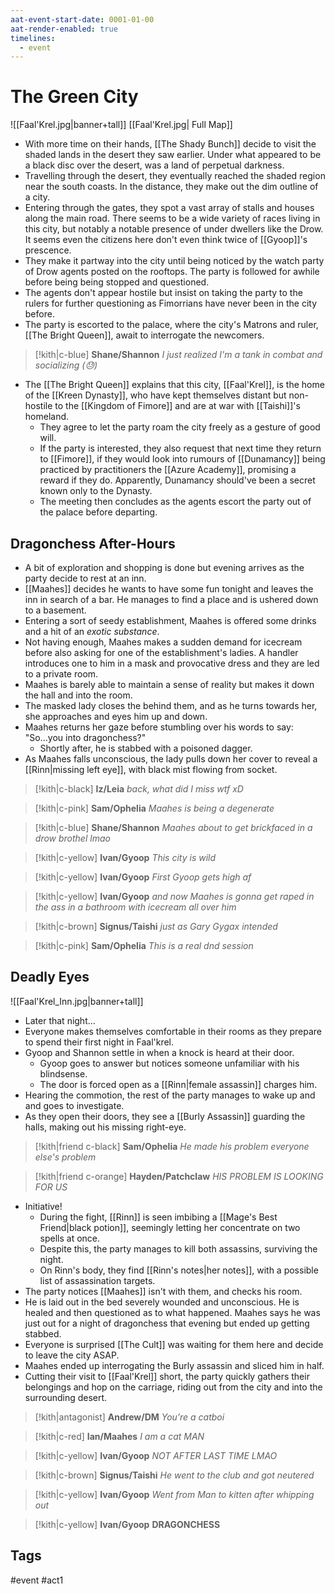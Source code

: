 ```yaml
---
aat-event-start-date: 0001-01-00
aat-render-enabled: true
timelines:
  - event
---
```

# The Green City
![[Faal'Krel.jpg|banner+tall]]
[[Faal'Krel.jpg| Full Map]]

- With more time on their hands, [[The Shady Bunch]] decide to visit the shaded lands in the desert they saw earlier. Under what appeared to be a black disc over the desert, was a land of perpetual darkness.
- Travelling through the desert, they eventually reached the shaded region near the south coasts. In the distance, they make out the dim outline of a city.
- Entering through the gates, they spot a vast array of stalls and houses along the main road. There seems to be a wide variety of races living in this city, but notably a notable presence of under dwellers like the Drow. It seems even the citizens here don't even think twice of [[Gyoop]]'s prescence.
- They make it partway into the city until being noticed by the watch party of Drow agents posted on the rooftops. The party is followed for awhile before being being stopped and questioned.
- The agents don't appear hostile but insist on taking the party to the rulers for further questioning as  Fimorrians have never been in the city before.
- The party is escorted to the palace, where the city's Matrons and ruler, [[The Bright Queen]], await to interrogate the newcomers.
> [!kith|c-blue] **Shane/Shannon** _I just realized I'm a tank in combat and socializing (:sweat:)_
- The [[The Bright Queen]] explains that this city, [[Faal'Krel]], is the home of the [[Kreen Dynasty]], who have kept themselves distant but non-hostile to the [[Kingdom of Fimore]] and are at war with [[Taishi]]'s homeland.
	- They agree to let the party roam the city freely as a gesture of good will. 
	- If the party is interested, they also request that next time they return to [[Fimore]], if they would look into rumours of [[Dunamancy]] being practiced by practitioners the [[Azure Academy]], promising a reward if they do. Apparently, Dunamancy should've been a secret known only to the Dynasty.
	- The meeting then concludes as the agents escort the party out of the palace before departing.


## Dragonchess After-Hours
- A bit of exploration and shopping is done but evening arrives as the party decide to rest at an inn.
- [[Maahes]] decides he wants to have some fun tonight and leaves the inn in search of a bar. He manages to find a place and is ushered down to a basement.
- Entering a sort of seedy establishment, Maahes is offered some drinks and a hit of an *exotic substance*. 
- Not having enough, Maahes makes a sudden demand for icecream before also asking for one of the establishment's ladies. A handler introduces one to him in a mask and provocative dress and they are led to a private room.
- Maahes is barely able to maintain a sense of reality but makes it down the hall and into the room.
- The masked lady closes the behind them, and as he turns towards her, she approaches and eyes him up and down.
- Maahes returns her gaze before stumbling over his words to say: "So...you into dragonchess?"
	- Shortly after, he is stabbed with a poisoned dagger.
- As Maahes falls unconscious, the lady pulls down her cover to reveal a [[Rinn|missing left eye]], with black mist flowing from socket.

> [!kith|c-black] **Iz/Leia** _back, what did I miss wtf xD_

> [!kith|c-pink] **Sam/Ophelia** _Maahes is being a degenerate_

> [!kith|c-blue] **Shane/Shannon** _Maahes about to get brickfaced in a drow brothel lmao_

> [!kith|c-yellow] **Ivan/Gyoop** _This city is wild_

> [!kith|c-yellow] **Ivan/Gyoop** _First Gyoop gets high af_

> [!kith|c-yellow] **Ivan/Gyoop** _and now Maahes is gonna get raped in the ass in a bathroom with icecream all over him_

> [!kith|c-brown] **Signus/Taishi** _just as Gary Gygax intended_

> [!kith|c-pink] **Sam/Ophelia** _This is a real dnd session_

## Deadly Eyes
![[Faal'Krel_Inn.jpg|banner+tall]]
- Later that night...
- Everyone makes themselves comfortable in their rooms as they prepare to spend their first night in Faal'krel. 
- Gyoop and Shannon settle in when a knock is heard at their door.
	- Gyoop goes to answer but notices someone unfamiliar with his blindsense.
	- The door is forced open as a [[Rinn|female assassin]] charges him.
- Hearing the commotion, the rest of the party manages to wake up and and goes to investigate.
- As they open their doors, they see a [[Burly Assassin]] guarding the halls, making out his missing right-eye.

> [!kith|friend c-black] **Sam/Ophelia** _He made his problem everyone else's problem_

> [!kith|friend c-orange] **Hayden/Patchclaw** _HIS PROBLEM IS LOOKING FOR US_

- Initiative!
	- During the fight, [[Rinn]] is seen imbibing a [[Mage's Best Friend|black potion]], seemingly letting her concentrate on two spells at once.
	- Despite this, the party manages to kill both assassins, surviving the night.
	- On Rinn's body, they find [[Rinn's notes|her notes]], with a possible list of assassination targets.
- The party notices [[Maahes]] isn't with them, and checks his room.
- He is laid out in the bed severely wounded and unconscious. He is healed and then questioned as to what happened. Maahes says he was just out for a night of dragonchess that evening but ended up getting stabbed.
- Everyone is surprised [[The Cult]] was waiting for them here and decide to leave the city ASAP.
- Maahes ended up interrogating the Burly assassin and sliced him in half. 
- Cutting their visit to [[Faal'Krel]] short, the party quickly gathers their belongings and hop on the carriage, riding out from the city and into the surrounding desert.

> [!kith|antagonist] **Andrew/DM** _You’re a catboi_

> [!kith|c-red] **Ian/Maahes** _I am a cat MAN_

> [!kith|c-yellow] **Ivan/Gyoop** _NOT AFTER LAST TIME LMAO_

> [!kith|c-brown] **Signus/Taishi** _He went to the club and got neutered_

> [!kith|c-yellow] **Ivan/Gyoop** _Went from Man to kitten after whipping out_

> [!kith|c-yellow] **Ivan/Gyoop**
>  __**DRAGONCHESS**__

## Tags
 #event #act1